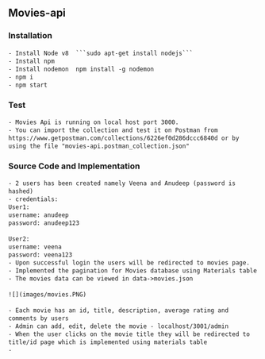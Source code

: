 ## Movies-api

### Installation
    - Install Node v8  ```sudo apt-get install nodejs```
    - Install npm 
    - Install nodemon  npm install -g nodemon
    - npm i
    - npm start

### Test
    - Movies Api is running on local host port 3000. 
    - You can import the collection and test it on Postman from https://www.getpostman.com/collections/6226ef0d286dccc6840d or by using the file "movies-api.postman_collection.json"

### Source Code and Implementation
    - 2 users has been created namely Veena and Anudeep (password is hashed)
    - credentials: 
    User1:
    username: anudeep
    password: anudeep123

    User2:
    username: veena
    password: veena123
    - Upon successful login the users will be redirected to movies page. 
    - Implemented the pagination for Movies database using Materials table 
    - The movies data can be viewed in data->movies.json

    ![](images/movies.PNG)

    - Each movie has an id, title, description, average rating and comments by users
    - Admin can add, edit, delete the movie - localhost/3001/admin
    - When the user clicks on the movie title they will be redirected to title/id page which is implemented using materials table
    - 
